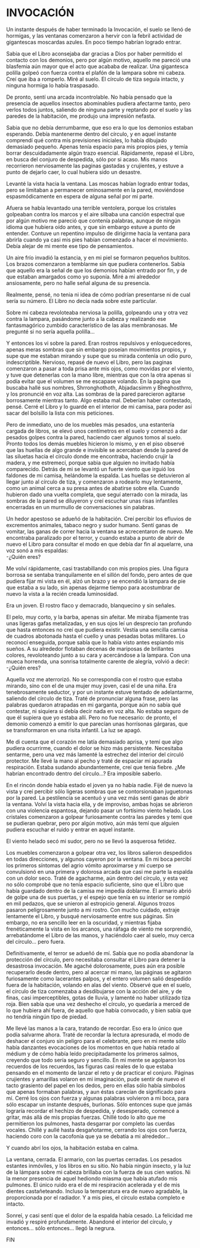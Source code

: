 # INVOCACIÓN

Un instante después de haber terminado la Invocación, el suelo se llenó
de hormigas, y las ventanas comenzaron a hervir con la febril actividad
de gigantescas moscardas azules. En poco tiempo habrían logrado entrar.

Sabia que el Libro aconsejaba dar gracias a Dios por haber permitido el
contacto con los demonios, pero por algún motivo, aquello me pareció
una blasfemia aún mayor que el acto que acababa de realizar. Una
gigantesca polilla golpeó con fuerza contra el plafón de la lampara
sobre mi cabeza. Creí que iba a romperlo. Miré al suelo. El círculo de
tiza seguía intacto, y ninguna hormiga lo había traspasado.

De pronto, sentí una arcada incontrolable. No había pensado que la
presencia de aquellos insectos abominables pudiera afectarme tanto,
pero verlos todos juntos, saliendo de ninguna parte y reptando por el
suelo y las paredes de la habitación, me produjo una impresión nefasta.

Sabia que no debía derrumbarme, que eso era lo que los demonios estaban
esperando. Debía mantenerme dentro del círculo, y en aquel instante
comprendí qué contra mis previsiones iniciales, lo había dibujado
demasiado pequeño. Apenas tenía espacio para mis propios pies, y temía
borrar descuidadamente algún trazo esencial. Rápidamente, repasé el
Libro, en busca del conjuro de despedida, sólo por si acaso. Mis manos
recorrieron nerviosamente las paginas gastadas y crujientes, y estuve a
punto de dejarlo caer, lo cual hubiera sido un desastre.

Levanté la vista hacia la ventana. Las moscas habían logrado entrar
todas, pero se limitaban a permanecer ominosamente en la pared,
moviéndose espasmódicamente en espera de alguna señal por mi parte.

Afuera se había levantado una terrible ventolera, porque los cristales
golpeaban contra los marcos y el aire silbaba una canción espectral que
por algún motivo me pareció que contenía palabras, aunque de ningún
idioma que hubiera oído antes, y que sin embargo estuve a punto de
entender. Contuve un repentino impulso de dirigirme hacia la ventana
para abrirla cuando ya casi mis pies habían comenzado a hacer el
movimiento. Debía alejar de mi mente ese tipo de pensamientos.

Un aire frío invadió la estancia, y en mi piel se formaron pequeños
bultitos. Los brazos comenzaron a temblarme sin que pudiera
contenerlos. Sabía que aquello era la señal de que los demonios habían
entrado por fin, y de que estaban amargados como yo suponía. Miré a mi
alrededor ansiosamente, pero no halle señal alguna de su presencia.

Realmente, pensé, no tenia ni idea de cómo podrían presentarse ni de
cual sería su número. El Libro no decía nada sobre este particular.

Sobre mi cabeza revoloteaba nerviosa la polilla, golpeando una y otra
vez contra la lampara, pasándome junto a la cabeza y realizando ese
fantasmagórico zumbido característico de las alas membranosas. Me
pregunté si no sería aquella polilla...

Y entonces los vi sobre la pared. Eran rostros repulsivos y
enloquecedores, apenas meras sombras que sin embargo poseían
movimientos propios, y supe que me estaban mirando y supe que su mirada
contenía un odio puro, indescriptible. Nervioso, repasé de nuevo el
Libro, pero las paginas comenzaron a pasar a toda prisa ante mis ojos,
como movidas por el viento, y tuve que detenerlas con la mano libre,
mientras que con la otra apenas si podía evitar que el volumen se me
escapase volando. En la pagina que buscaba hallé sus nombres,
Shrronghothoth, Abjadacsimm y Bheghosthrro, y los pronuncié en voz
alta. Las sombras de la pared parecieron agitarse borrosamente mientras
tanto. Algo estaba mal. Deberían haber contestado, pensé. Cerré el
Libro y lo guardé en el interior de mi camisa, para poder así sacar del
bolsillo la lista con mis peticiones.

Pero de inmediato, uno de los muebles más pesados, una estantería
cargada de libros, se elevó unos centímetros en el suelo y comenzó a
dar pesados golpes contra la pared, haciendo caer algunos tomos al
suelo. Pronto todos los demás muebles hicieron lo mismo, y en el piso
observé que las huellas de algo grande e invisible se acercaban desde
la pared de las siluetas hacia el círculo donde me encontraba, haciendo
crujir la madera, y me estremecí, porque sabia que alguien no invitado
había comparecido. Detrás de mi se levantó un fuerte viento que irguió
los faldones de mi camisa, helándome la espalda. Las huellas se
detuvieron al llegar junto al círculo de tiza, y comenzaron a rodearlo
muy lentamente, como un animal cerca a su presa antes de abatirse sobre
ella. Cuando hubieron dado una vuelta completa, que seguí aterrado con
la mirada, las sombras de la pared se diluyeron y creí escuchar unas
risas infantiles encerradas en un murmullo de conversaciones sin
palabras.

Un hedor apestoso se adueñó de la habitación. Creí percibir los
efluvios de excrementos animales, tabaco negro y sudor humano. Sentí
ganas de vomitar, las ganas de correr hacia la ventana se acrecentaron
de nuevo. Me encontraba paralizado por el terror, y cuando estaba a
punto de abrir de nuevo el Libro para consultar el modo en que debía
dar fin al aquelarre, una voz sonó a mis espaldas:  
-¿Quién eres?

Me volví rápidamente, casi trastabillando con mis propios pies. Una
figura borrosa se sentaba tranquilamente en el sillón del fondo, pero
antes de que pudiera fijar mi vista en él, alzó un brazo y se encendió
la lampara de pie que estaba a su lado, sin apenas dejarme tiempo para
acostumbrar de nuevo la vista a la recién creada luminosidad.

Era un joven. El rostro flaco y demacrado, blanquecino y sin señales.

El pelo, muy corto, y la barba, apenas sin afeitar. Me miraba fijamente
tras unas ligeras gafas metalizadas, y en sus ojos leí un desprecio tan
profundo que hasta entonces no creí que pudiera existir. Vestía una
sencilla camisa de cuadros abotonada hasta el cuello y unas pesadas
botas militares. Lo reconocí enseguida, porque sabía que lo había visto
antes espiando mis sueños. A su alrededor flotaban decenas de mariposas
de brillantes colores, revoloteando junto a su cara y acercándose a la
lampara. Con una mueca horrenda, una sonrisa totalmente carente de
alegría, volvió a decir:  
-¿Quién eres?

Aquella voz me aterrorizó. No se correspondía con el rostro que estaba
mirando, sino con el de una mujer muy joven, casi el de una niña. Era
tenebrosamente seductor, y por un instante estuve tentado de
adelantarme, saliendo del círculo de tiza. Traté de pronunciar alguna
frase, pero las palabras quedaron atrapadas en mi garganta, porque aún
no sabía qué contestar, ni siquiera si debía decir nada en voz alta. No
estaba seguro de que él supiera que yo estaba allí. Pero no fue
necesario: de pronto, el demonio comenzó a emitir lo que parecían unas
horrísonas gárgaras, que se transformaron en una risita infantil. La
luz se apagó.

Me di cuenta que el corazón me latía demasiado aprisa, y temí que algo
pudiera ocurrirme, cuando el dolor se hizo más persistente. Necesitaba
sentarme, pero una vez más lamenté la estrechez del interior del
circuló protector. Me llevé la mano al pecho y traté de espaciar mi
apurada respiración. Estaba sudando abundantemente, creí que tenia
fiebre. ¿Me habrían encontrado dentro del círculo...? Era imposible
saberlo.

En el rincón donde había estado el joven ya no había nadie. Fijé de
nuevo la vista y creí percibir sólo ligeras sombras que se
contorsionaban juguetonas por la pared. La pestilencia se acentuó y una
vez más sentí ganas de abrir la ventana. Volví la vista hacia ella, y
de improviso, ambas hojas se abrieron con una violencia espantosa,
dejando pasar un fortísimo viento helado. Los cristales comenzaron a
golpear furiosamente contra las paredes y temí que se pudieran quebrar,
pero por algún motivo, aún más temí que alguien pudiera escuchar el
ruido y entrar en aquel instante.

El viento helado secó mi sudor, pero no se llevó la asquerosa fetidez.

Los muebles comenzaron a golpear otra vez, los libros salieron
despedidos en todas direcciones, y algunos cayeron por la ventana. En
mi boca percibí los primeros síntomas del agrio vómito aproximarse y mi
cuerpo se convulsionó en una primera y dolorosa arcada que casi me
parte la espalda con un dolor seco. Traté de agacharme, aún dentro del
círculo, y esta vez no sólo comprobé que no tenía espacio suficiente,
sino que el Libro que había guardado dentro de la camisa me impedía
doblarme. El armario abrió de golpe una de sus puertas, y el espejo que
tenía en su interior se rompió en mil pedazos, que se unieron al
estropicio general. Algunos trozos pasaron peligrosamente junto a mi
rostro.
Con mucho cuidado, extraje lentamente el Libro, y busqué nerviosamente
entre sus páginas. Sin embargo, no era sencillo leer en la oscuridad, y
mientras fijaba frenéticamente la vista en los arcanos, una ráfaga de
viento me sorprendió, arrebatándome el Libro de las manos, y haciéndolo
caer al suelo, muy cerca del círculo... pero fuera.

Definitivamente, el terror se adueñó de mí. Sabía que no podía
abandonar la protección del círculo, pero necesitaba consultar el Libro
para detener la desastrosa invocación. Me agaché dolorosamente, pues
aún era posible recuperarlo desde dentro, pero al acercar mi mano, las
páginas se agitaron furiosamente como lacerantes palpos, y el entero
volumen salió despedido fuera de la habitación, volando en alas del
viento. Observé que en el suelo, el círculo de tiza comenzaba a
desdibujarse con la acción del aire, y de finas, casi imperceptibles,
gotas de lluvia, y lamenté no haber utilizado tiza roja. Bien sabía que
una vez deshecho el círculo, yo quedaría a merced de lo que hubiera ahí
fuera, de aquello que había convocado, y bien sabía que no tendría
ningún tipo de piedad.

Me llevé las manos a la cara, tratando de recordar. Eso era lo único
que podía salvarme ahora. Traté de recordar la lectura apresurada, el
modo de deshacer el conjuro sin peligro para el celebrante, pero en mi
mente sólo había danzantes evocaciones de los momentos en que había
retado al médium y de cómo había leído precipitadamente los primeros
salmos, creyendo que todo sería seguro y sencillo. En mi mente se
agolparon los recuerdos de los recuerdos, las figuras casi reales de lo
que estaba pensando en el momento de lanzar el reto y de practicar el
conjuro. Páginas crujientes y amarillas volaron en mi imaginación, pude
sentir de nuevo el tacto grasiento del papel en los dedos, pero en
ellas sólo había símbolos que apenas formaban palabras, y aun éstas
carecían de significado para mí. Cerré los ojos con fuerza y algunas
palabras volvieron a mi boca, para sólo escapar un instante después,
burlonas. Sólo entonces supe que jamás lograría recordar el hechizo de
despedida, y desesperado, comencé a gritar, más allá de mis propias
fuerzas. Chillé todo lo alto que me permitieron los pulmones, hasta
desgarrar por completo las cuerdas vocales. Chillé y aullé hasta
desgañotarme, cerrando los ojos con fuerza, haciendo coro con la
cacofonía que ya se debatía a mi alrededor...

Y cuando abrí los ojos, la habitación estaba en calma.

La ventana, cerrada. El armario, con las puertas cerradas. Los pesados
estantes inmóviles, y los libros en su sitio. No había ningún insecto,
y la luz de la lámpara sobre mi cabeza brillaba con la fuerza de sus
cien watios. Ni la menor presencia de aquel hediondo miasma que había
atufado mis pulmones. El único ruido era el de mi respiración acelerada
y el de mis dientes castañeteando. Incluso la temperatura era de nuevo
agradable, la proporcionada por el radiador. Y a mis pies, el círculo
estaba completo e intacto.

Sonreí, y casi sentí que el dolor de la espalda había cesado. La
felicidad me invadió y respiré profundamente. Abandoné el interior del
círculo, y entonces... sólo entonces... llegó la negrura.

FIN